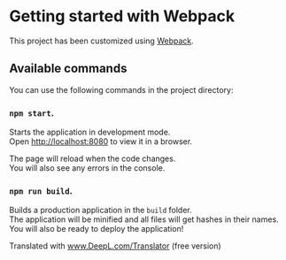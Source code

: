 # Getting started with Webpack

This project has been customized using [Webpack](https://webpack.js.org/).

## Available commands

You can use the following commands in the project directory:

### `npm start`.

Starts the application in development mode.\
Open [http://localhost:8080](http://localhost:8080) to view it in a browser.

The page will reload when the code changes.\
You will also see any errors in the console.


### `npm run build`.

Builds a production application in the `build` folder.\
The application will be minified and all files will get hashes in their names.\
You will also be ready to deploy the application!

Translated with www.DeepL.com/Translator (free version)